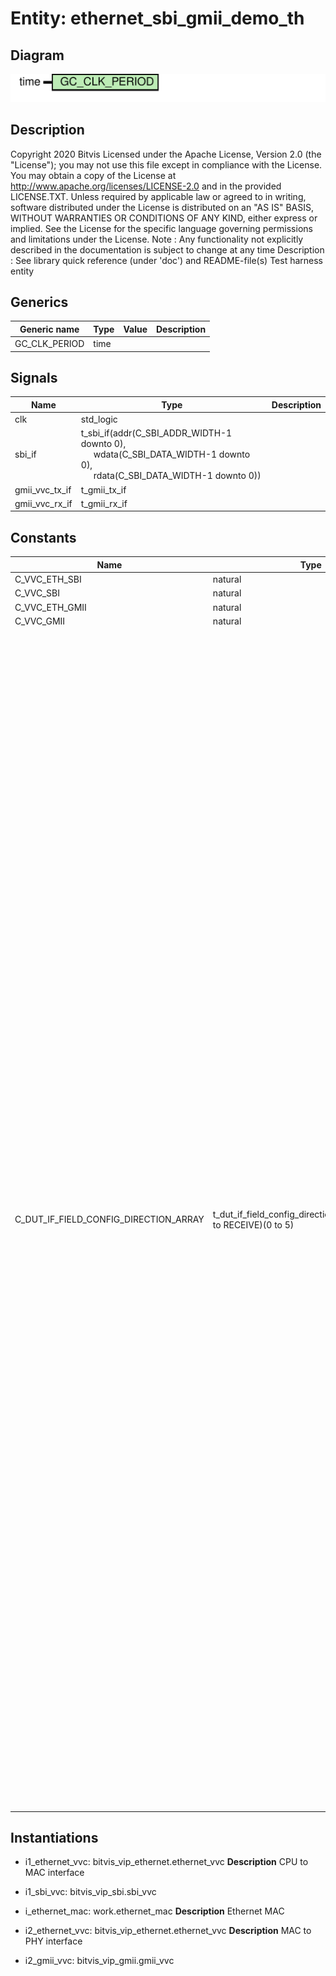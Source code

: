 # Entity: ethernet_sbi_gmii_demo_th

## Diagram

![Diagram](ethernet_sbi_gmii_demo_th.svg "Diagram")
## Description

Copyright 2020 Bitvis
Licensed under the Apache License, Version 2.0 (the "License"); you may not use this file except in compliance with the License.
You may obtain a copy of the License at http://www.apache.org/licenses/LICENSE-2.0 and in the provided LICENSE.TXT.
Unless required by applicable law or agreed to in writing, software distributed under the License is distributed on
an "AS IS" BASIS, WITHOUT WARRANTIES OR CONDITIONS OF ANY KIND, either express or implied.
See the License for the specific language governing permissions and limitations under the License.
Note : Any functionality not explicitly described in the documentation is subject to change at any time
Description : See library quick reference (under 'doc') and README-file(s)
Test harness entity
## Generics

| Generic name  | Type | Value | Description |
| ------------- | ---- | ----- | ----------- |
| GC_CLK_PERIOD | time |       |             |
## Signals

| Name           | Type                                                                                                                                                                                                                                                              | Description |
| -------------- | ----------------------------------------------------------------------------------------------------------------------------------------------------------------------------------------------------------------------------------------------------------------- | ----------- |
| clk            | std_logic                                                                                                                                                                                                                                                         |             |
| sbi_if         | t_sbi_if(addr(C_SBI_ADDR_WIDTH-1 downto 0),<br><span style="padding-left:20px">                                    wdata(C_SBI_DATA_WIDTH-1 downto 0),<br><span style="padding-left:20px">                                    rdata(C_SBI_DATA_WIDTH-1 downto 0)) |             |
| gmii_vvc_tx_if | t_gmii_tx_if                                                                                                                                                                                                                                                      |             |
| gmii_vvc_rx_if | t_gmii_rx_if                                                                                                                                                                                                                                                      |             |
## Constants

| Name                                  | Type                                                               | Value                                                                                                                                                                                                                                                                                                                                                                                                                                                                                                                                                                                                                                                                                                                                                                                                                                                                                                                                                                                                                                                                                                                                                                                                                                                                                                                                                                                                                                                                                                                                                                                                                                                                                                                                                                                                                                                                                                                                                                                                                                                                                                                                                                                                                                                                                                                                                                                                                                                                                                                                                                                                                                                                                                                                                                                                                                                                                                                                                                                                                                                                                                                                                                                                                                                                                                                                                                                                                                                                                                                                                                                                                                                                                                                                                                                                                                                                                                                                                                                                                                                                                                                                                                                                                                                                                                                                                                                                                                                                                                                           | Description                                                                                         |
| ------------------------------------- | ------------------------------------------------------------------ | ------------------------------------------------------------------------------------------------------------------------------------------------------------------------------------------------------------------------------------------------------------------------------------------------------------------------------------------------------------------------------------------------------------------------------------------------------------------------------------------------------------------------------------------------------------------------------------------------------------------------------------------------------------------------------------------------------------------------------------------------------------------------------------------------------------------------------------------------------------------------------------------------------------------------------------------------------------------------------------------------------------------------------------------------------------------------------------------------------------------------------------------------------------------------------------------------------------------------------------------------------------------------------------------------------------------------------------------------------------------------------------------------------------------------------------------------------------------------------------------------------------------------------------------------------------------------------------------------------------------------------------------------------------------------------------------------------------------------------------------------------------------------------------------------------------------------------------------------------------------------------------------------------------------------------------------------------------------------------------------------------------------------------------------------------------------------------------------------------------------------------------------------------------------------------------------------------------------------------------------------------------------------------------------------------------------------------------------------------------------------------------------------------------------------------------------------------------------------------------------------------------------------------------------------------------------------------------------------------------------------------------------------------------------------------------------------------------------------------------------------------------------------------------------------------------------------------------------------------------------------------------------------------------------------------------------------------------------------------------------------------------------------------------------------------------------------------------------------------------------------------------------------------------------------------------------------------------------------------------------------------------------------------------------------------------------------------------------------------------------------------------------------------------------------------------------------------------------------------------------------------------------------------------------------------------------------------------------------------------------------------------------------------------------------------------------------------------------------------------------------------------------------------------------------------------------------------------------------------------------------------------------------------------------------------------------------------------------------------------------------------------------------------------------------------------------------------------------------------------------------------------------------------------------------------------------------------------------------------------------------------------------------------------------------------------------------------------------------------------------------------------------------------------------------------------------------------------------------------------------------------------------------------- | --------------------------------------------------------------------------------------------------- |
| C_VVC_ETH_SBI                         | natural                                                            |  1                                                                                                                                                                                                                                                                                                                                                                                                                                                                                                                                                                                                                                                                                                                                                                                                                                                                                                                                                                                                                                                                                                                                                                                                                                                                                                                                                                                                                                                                                                                                                                                                                                                                                                                                                                                                                                                                                                                                                                                                                                                                                                                                                                                                                                                                                                                                                                                                                                                                                                                                                                                                                                                                                                                                                                                                                                                                                                                                                                                                                                                                                                                                                                                                                                                                                                                                                                                                                                                                                                                                                                                                                                                                                                                                                                                                                                                                                                                                                                                                                                                                                                                                                                                                                                                                                                                                                                                                                                                                                                                              |                                                                                                     |
| C_VVC_SBI                             | natural                                                            |  1                                                                                                                                                                                                                                                                                                                                                                                                                                                                                                                                                                                                                                                                                                                                                                                                                                                                                                                                                                                                                                                                                                                                                                                                                                                                                                                                                                                                                                                                                                                                                                                                                                                                                                                                                                                                                                                                                                                                                                                                                                                                                                                                                                                                                                                                                                                                                                                                                                                                                                                                                                                                                                                                                                                                                                                                                                                                                                                                                                                                                                                                                                                                                                                                                                                                                                                                                                                                                                                                                                                                                                                                                                                                                                                                                                                                                                                                                                                                                                                                                                                                                                                                                                                                                                                                                                                                                                                                                                                                                                                              |                                                                                                     |
| C_VVC_ETH_GMII                        | natural                                                            |  2                                                                                                                                                                                                                                                                                                                                                                                                                                                                                                                                                                                                                                                                                                                                                                                                                                                                                                                                                                                                                                                                                                                                                                                                                                                                                                                                                                                                                                                                                                                                                                                                                                                                                                                                                                                                                                                                                                                                                                                                                                                                                                                                                                                                                                                                                                                                                                                                                                                                                                                                                                                                                                                                                                                                                                                                                                                                                                                                                                                                                                                                                                                                                                                                                                                                                                                                                                                                                                                                                                                                                                                                                                                                                                                                                                                                                                                                                                                                                                                                                                                                                                                                                                                                                                                                                                                                                                                                                                                                                                                              |                                                                                                     |
| C_VVC_GMII                            | natural                                                            |  2                                                                                                                                                                                                                                                                                                                                                                                                                                                                                                                                                                                                                                                                                                                                                                                                                                                                                                                                                                                                                                                                                                                                                                                                                                                                                                                                                                                                                                                                                                                                                                                                                                                                                                                                                                                                                                                                                                                                                                                                                                                                                                                                                                                                                                                                                                                                                                                                                                                                                                                                                                                                                                                                                                                                                                                                                                                                                                                                                                                                                                                                                                                                                                                                                                                                                                                                                                                                                                                                                                                                                                                                                                                                                                                                                                                                                                                                                                                                                                                                                                                                                                                                                                                                                                                                                                                                                                                                                                                                                                                              |                                                                                                     |
| C_DUT_IF_FIELD_CONFIG_DIRECTION_ARRAY | t_dut_if_field_config_direction_array(TRANSMIT to RECEIVE)(0 to 5) |      (TRANSMIT => (0 => (dut_address => C_ETH_ADDR_INVALID,<br><span style="padding-left:20px">  dut_address_increment => 0,<br><span style="padding-left:20px"> data_width => C_SBI_DATA_WIDTH,<br><span style="padding-left:20px"> use_field => false,<br><span style="padding-left:20px"> field_description => "TX Preamble and SFD"),<br><span style="padding-left:20px">                   1 => (dut_address => C_ETH_ADDR_MAC_DEST,<br><span style="padding-left:20px"> dut_address_increment => 0,<br><span style="padding-left:20px"> data_width => C_SBI_DATA_WIDTH,<br><span style="padding-left:20px"> use_field => true,<br><span style="padding-left:20px">  field_description => "TX MAC destination "),<br><span style="padding-left:20px">                   2 => (dut_address => C_ETH_ADDR_MAC_SRC,<br><span style="padding-left:20px">  dut_address_increment => 0,<br><span style="padding-left:20px"> data_width => C_SBI_DATA_WIDTH,<br><span style="padding-left:20px"> use_field => true,<br><span style="padding-left:20px">  field_description => "TX MAC source      "),<br><span style="padding-left:20px">                   3 => (dut_address => C_ETH_ADDR_PAY_LEN,<br><span style="padding-left:20px">  dut_address_increment => 0,<br><span style="padding-left:20px"> data_width => C_SBI_DATA_WIDTH,<br><span style="padding-left:20px"> use_field => true,<br><span style="padding-left:20px">  field_description => "TX payload length  "),<br><span style="padding-left:20px">                   4 => (dut_address => C_ETH_ADDR_PAYLOAD,<br><span style="padding-left:20px">  dut_address_increment => 0,<br><span style="padding-left:20px"> data_width => C_SBI_DATA_WIDTH,<br><span style="padding-left:20px"> use_field => true,<br><span style="padding-left:20px">  field_description => "TX payload         "),<br><span style="padding-left:20px">                   5 => (dut_address => C_ETH_ADDR_INVALID,<br><span style="padding-left:20px">  dut_address_increment => 0,<br><span style="padding-left:20px"> data_width => C_SBI_DATA_WIDTH,<br><span style="padding-left:20px"> use_field => false,<br><span style="padding-left:20px"> field_description => "TX FCS             ")),<br><span style="padding-left:20px">     RECEIVE =>   (0 => (dut_address => C_ETH_ADDR_INVALID,<br><span style="padding-left:20px">  dut_address_increment => 0,<br><span style="padding-left:20px"> data_width => C_SBI_DATA_WIDTH,<br><span style="padding-left:20px"> use_field => true,<br><span style="padding-left:20px">  field_description => "RX NOT USING ADDR  "),<br><span style="padding-left:20px">                   1 => (dut_address => C_ETH_ADDR_INVALID,<br><span style="padding-left:20px">  dut_address_increment => 0,<br><span style="padding-left:20px"> data_width => C_SBI_DATA_WIDTH,<br><span style="padding-left:20px"> use_field => true,<br><span style="padding-left:20px">  field_description => "RX NOT USING ADDR  "),<br><span style="padding-left:20px">                   2 => (dut_address => C_ETH_ADDR_INVALID,<br><span style="padding-left:20px">  dut_address_increment => 0,<br><span style="padding-left:20px"> data_width => C_SBI_DATA_WIDTH,<br><span style="padding-left:20px"> use_field => true,<br><span style="padding-left:20px">  field_description => "RX NOT USING ADDR  "),<br><span style="padding-left:20px">                   3 => (dut_address => C_ETH_ADDR_INVALID,<br><span style="padding-left:20px">  dut_address_increment => 0,<br><span style="padding-left:20px"> data_width => C_SBI_DATA_WIDTH,<br><span style="padding-left:20px"> use_field => true,<br><span style="padding-left:20px">  field_description => "RX NOT USING ADDR  "),<br><span style="padding-left:20px">                   4 => (dut_address => C_ETH_ADDR_INVALID,<br><span style="padding-left:20px">  dut_address_increment => 0,<br><span style="padding-left:20px"> data_width => C_SBI_DATA_WIDTH,<br><span style="padding-left:20px"> use_field => true,<br><span style="padding-left:20px">  field_description => "RX NOT USING ADDR  "),<br><span style="padding-left:20px">                   5 => (dut_address => C_ETH_ADDR_INVALID,<br><span style="padding-left:20px">  dut_address_increment => 0,<br><span style="padding-left:20px"> data_width => C_SBI_DATA_WIDTH,<br><span style="padding-left:20px"> use_field => true,<br><span style="padding-left:20px">  field_description => "RX NOT USING ADDR  "))     ) | Configuration for the Ethernet MAC field addresses (only applicable for SBI, use default for GMII). |
## Instantiations

- i1_ethernet_vvc: bitvis_vip_ethernet.ethernet_vvc
**Description**
CPU to MAC interface

- i1_sbi_vvc: bitvis_vip_sbi.sbi_vvc
- i_ethernet_mac: work.ethernet_mac
**Description**
Ethernet MAC

- i2_ethernet_vvc: bitvis_vip_ethernet.ethernet_vvc
**Description**
MAC to PHY interface

- i2_gmii_vvc: bitvis_vip_gmii.gmii_vvc
